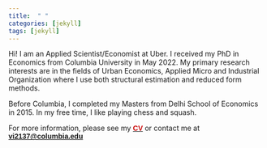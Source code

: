 ```yaml
---
title:  " "
categories: [jekyll]
tags: [jekyll]
---
```

Hi! I am an Applied Scientist/Economist at Uber. I received my PhD in Economics from Columbia University in May 2022. My primary research interests are in the fields of Urban Economics, Applied Micro and Industrial Organization where I use both structural estimation and reduced form methods. 

Before Columbia, I completed my Masters from Delhi School of Economics in 2015. In my free time, I like playing chess and squash. 

For more information, please see my <a href="https://vinayakiyer.github.io/files/CV_Vinayak.pdf" target="_blank"><b><font face="Arial" color="#cc0e0e">CV</font></b></a> or contact me at <a href="mailto:{{ site.author.email }}" title="Email {{ site.author.email }}" target="_blank"><b><font face="Arial" color="#cc0e0e">vi2137@columbia.edu</font></b></a>

